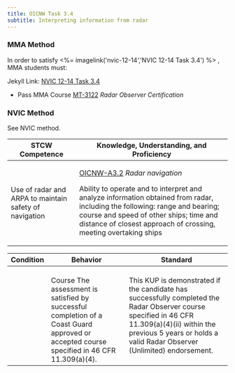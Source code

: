```yaml
---
title: OICNW Task 3.4 
subtitle: Interpreting information from radar
---
```



### MMA Method

In order to satisfy <%= imagelink('nvic-12-14','NVIC 12-14  Task  3.4') %> , MMA students must:

Jekyll Link: [NVIC 12-14  Task  3.4](/stcw23/assets/images/nvic-12-14.pdf)

* Pass MMA Course  [MT-3122](MT-3122) *Radar Observer Certification*


### NVIC Method

<a onclick="togglevisibility('nvic_methods')" >See NVIC method.</a>

<div id='nvic_methods' class='hide'>

<table>
<thead>
<tr>
<th class='forty'> STCW Competence </th>
<th class='sixty'> Knowledge, Understanding, and Proficiency </th>
</tr>
</thead>




<tbody>
<tr><td markdown='1'>

Use of radar and ARPA to maintain safety of navigation

</td><td markdown='1'>

[OICNW-A3.2](../../tables/21.html#OICNW-A3.2) *Radar navigation*

Ability to operate and to interpret and analyze information obtained from radar, including the following:  range and bearing; course and speed of other ships; time and distance of closest approach of crossing, meeting overtaking ships

</td></tr>


</tbody>
</table>


<table>
<thead>
<tr><th class='twenty'>  Condition </th><th class='twenty'> Behavior </th><th  class='sixty'>Standard </th></tr>
</thead>
<tbody >



<tr><td markdown='1'>


</td><td markdown='1'>


<br>

<div class="tooltip">Course
<span class="tooltiptext">
The assessment is satisfied by successful completion of a Coast Guard approved or accepted course specified in 46 CFR 11.309(a)(4).
</span>
</div>


</td><td markdown='1'>

This KUP is demonstrated if the candidate has successfully completed the Radar Observer course specified in 46 CFR 11.309(a)(4)(ii) within the previous 5 years or holds a valid Radar Observer (Unlimited) endorsement.

</td></tr>
</tbody>
</table>
</div>
